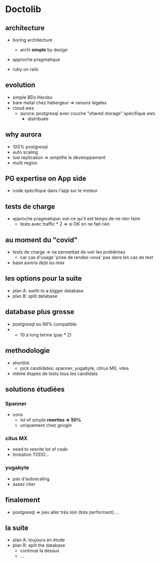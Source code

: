 #  Doctolib 

## architecture

- boring architecture
  - archi **simple** by design

- approche pragmatique

- ruby on rails

## evolution

- simple BDs Heroku
- bare metal chez hebergeur => raisons légales
- cloud aws 
  - aurora: postgresql avec couche "shared storage" spécifique aws
    - distribuée

## why aurora

- 100% postgresql 
- auto scaling
- low replication => simplifie le développement
- multi region
 

## PG expertise on App side

- code spécifique dans l'app sur le moteur

## tests de charge

- approche pragmatique: est-ce qu'il est temps de ne rien faire
  - tests avec traffic * 2 => si OK on ne fait rien

## au moment du "covid"

- tests de charge => ne permettait de voir les problèmes
  - car cas d'usage 'prise de rendez-vous' pas dans les cas de test
- base aurora *déjà au max*

## les options pour la suite 

- plan A: swith to a bigger database
- plan B: split database 

## database plus grosse

- postgresql ou 99% compatible
- * 10 à long terme (pas * 2)

## methodologie

- shortlist
  - pick candidates: spanner, yugabyte, citrus MX, vites
- même étapes de tests tous les candidats

## solutions étudiées

### Spanner

- cons
  - lot of simple **rewrites => 50%**
  - uniquement chez google

### citus MX

- need to rewrite lot of code
- limitation TODO...

### yugabyte

- pas d'autoscaling
- assez cher


## finalement

- postgresql => peu aller très loin (très performant)
...

## la suite

- plan A: toujours en étude
- plan B: split the database
  - continue la dessus
  - ...
